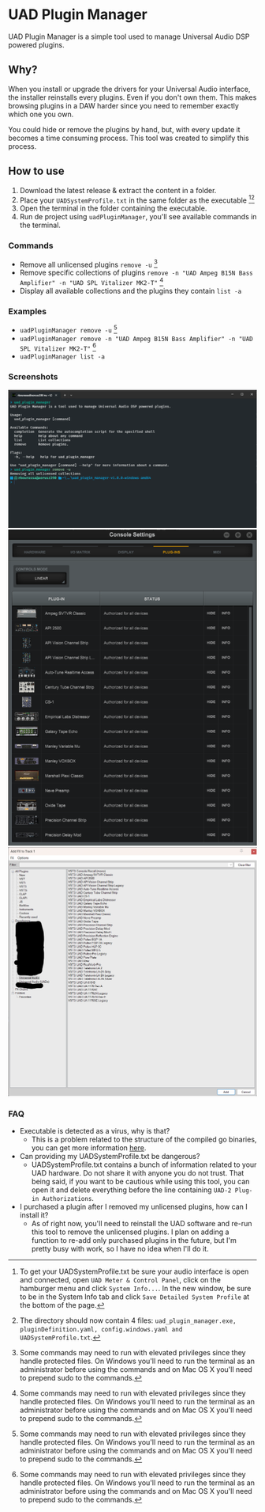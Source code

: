 # UAD Plugin Manager

UAD Plugin Manager is a simple tool used to manage Universal Audio DSP powered plugins.

## Why?

When you install or upgrade the drivers for your Universal Audio interface, the installer reinstalls every plugins. Even if you don't own them. This makes browsing plugins in a DAW harder since you need to remember exactly which one you own.

You could hide or remove the plugins by hand, but, with every update it becomes a time consuming process. This tool was created to simplify this process.

## How to use

1. Download the latest release & extract the content in a folder.
2. Place your `UADSystemProfile.txt` in the same folder as the executable [^1][^2]
3. Open the terminal in the folder containing the executable.
4. Run de project using `uadPluginManager`, you'll see available commands in the terminal.

### Commands

- Remove all unlicensed plugins `remove -u` [^3]
- Remove specific collections of plugins `remove -n "UAD Ampeg B15N Bass Amplifier" -n "UAD SPL Vitalizer MK2-T"` [^3]
- Display all available collections and the plugins they contain `list -a`

### Examples

- `uadPluginManager remove -u` [^3]
- `uadPluginManager remove -n "UAD Ampeg B15N Bass Amplifier" -n "UAD SPL Vitalizer MK2-T"` [^3]
- `uadPluginManager list -a`

### Screenshots

![Terminal preview](./docs/assets/images/terminal-preview.png)
![UAD Console preview](./docs/assets/images/uad-console-plugins-preview.png)
![Reaper FX Browser preview](./docs/assets/images/reaper-plugins-preview.png)

### FAQ

- Executable is detected as a virus, why is that?
  - This is a problem related to the structure of the compiled go binaries, you can get more information [here](https://go.dev/doc/faq#virus).
- Can providing my UADSystemProfile.txt be dangerous?
  - UADSystemProfile.txt contains a bunch of information related to your UAD hardware. Do not share it with anyone you do not trust. That being said, if you want to be cautious while using this tool, you can open it and delete everything before the line containing `UAD-2 Plug-in Authorizations`.
- I purchased a plugin after I removed my unlicensed plugins, how can I install it?
  - As of right now, you'll need to reinstall the UAD software and re-run this tool to remove the unlicensed plugins. I plan on adding a function to re-add only purchased plugins in the future, but I'm pretty busy with work, so I have no idea when I'll do it.

[^1]: To get your UADSystemProfile.txt be sure your audio interface is open and connected, open `UAD Meter & Control Panel`, click on the hamburger menu and click `System Info...`. In the new window, be sure to be in the System Info tab and click `Save Detailed System Profile` at the bottom of the page.
[^2]: The directory should now contain 4 files: `uad_plugin_manager.exe, pluginDefinition.yaml, config.windows.yaml and UADSystemProfile.txt`.
[^3]: Some commands may need to run with elevated privileges since they handle protected files. On Windows you'll need to run the terminal as an administrator before using the commands and on Mac OS X you'll need to prepend sudo to the commands.

